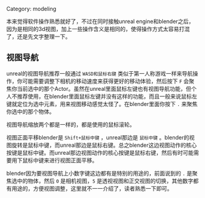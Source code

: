 Category: modeling



本来觉得软件操作熟悉就好了，不过在同时接触unreal engine和blender之后，因为是相同的3d视图，加上一些操作含义是相同的，使得操作方式太容易打混了，还是先文字整理一下。



## 视图导航

unreal的视图导航推荐一般通过 `WASD和鼠标右键` 类似于第一人称游戏一样来导航操作，你可能需要调整下相机的移动速度来获得更好的移动体验，然后按下 `F` 会聚焦你当前选中的那个Actor。虽然在unreal里面鼠标左键也有视图导航功能，但个人不推荐使用，在blender里面鼠标左键并没有这样的功能，而且一般来说鼠标左键就定位为选中元素，用来视图移动感觉太怪了。在blender里面你按下 `.` 来聚焦你选中的那个物体。

视图导航缩放两个都是一样的，都是使用的鼠标滚轮。

视图正面平移blender是 `Shift+鼠标中键` ，unreal那边是 `鼠标中键` 。blender的视图旋转是鼠标中键，而unreal那边是鼠标右键。总之blender这边视图动作的核心按键是鼠标中键。而unreal那边视图动作的核心按键是鼠标右键，然后有时可能需要用下鼠标中键来进行视图正面平移。

blender因为要视图导航上小数字键这边都有是特别的用途的，前面说到的 `.` 是聚焦选中的物体，然后 `0` 是相机视图，`5`  是透视视图和正交视图的切换，其他数字都有用途的，方便视图调整，这里就不一一介绍了，读者熟悉一下即可。

## 



